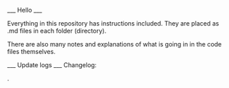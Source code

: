 ___ Hello ___

Everything in this repository has instructions included. They are placed as .md files in each folder (directory).

There are also many notes and explanations of what is going in in the code files themselves.

___ Update logs ___
Changelog:

.
